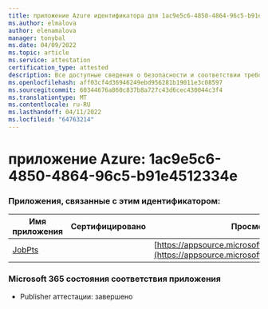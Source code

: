 ```yaml
---
title: приложение Azure идентификатора для 1ac9e5c6-4850-4864-96c5-b91e4512334e
ms.author: elmalova
author: elenamalova
manager: tonybal
ms.date: 04/09/2022
ms.topic: article
ms.service: attestation
certification_type: attested
description: Все доступные сведения о безопасности и соответствии требованиям для 1ac9e5c6-4850-4864-96c5-b91e4512334e.
ms.openlocfilehash: aff03cf4d36946249ebd956281b19011e3c08597
ms.sourcegitcommit: 60344676a860c837b8a727c43d6cec430044c3f4
ms.translationtype: MT
ms.contentlocale: ru-RU
ms.lasthandoff: 04/11/2022
ms.locfileid: "64763214"
---
```

# <a name="azure-app-id-1ac9e5c6-4850-4864-96c5-b91e4512334e"></a>приложение Azure: 1ac9e5c6-4850-4864-96c5-b91e4512334e


### <a name="apps-associated-with-this-id"></a>Приложения, связанные с этим идентификатором:
| **Имя приложения** | **Сертифицировано** | **Просмотр в AppSource** |
|--------------|---------------|-----------------------|
| [JobPts](../forward/WA200001849.md) |  | [https://appsource.microsoft.com/product/office/WA200001849](https://appsource.microsoft.com/product/office/WA200001849) |

### <a name="microsoft-365-app-compliance-status"></a>Microsoft 365 состояния соответствия приложения
- Publisher аттестации: завершено
